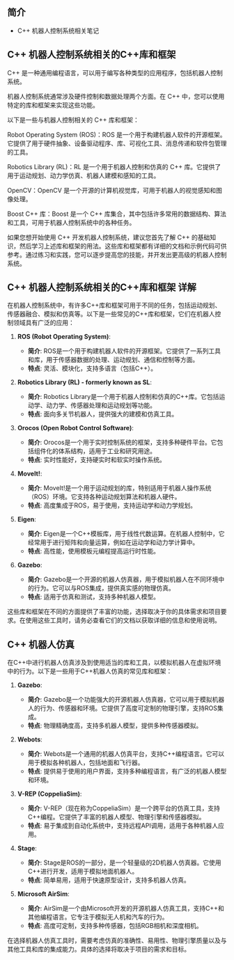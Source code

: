 ## 简介

+ C++ 机器人控制系统相关笔记

## C++ 机器人控制系统相关的C++库和框架

C++ 是一种通用编程语言，可以用于编写各种类型的应用程序，包括机器人控制系统。

机器人控制系统通常涉及硬件控制和数据处理两个方面。在 C++ 中，您可以使用特定的库和框架来实现这些功能。

以下是一些与机器人控制相关的 C++ 库和框架：

Robot Operating System (ROS)：ROS 是一个用于构建机器人软件的开源框架。它提供了用于硬件抽象、设备驱动程序、库、可视化工具、消息传递和软件包管理的工具。

Robotics Library (RL)：RL 是一个用于机器人控制和仿真的 C++ 库。它提供了用于运动规划、动力学仿真、机器人建模和感知的工具。

OpenCV：OpenCV 是一个开源的计算机视觉库，可用于机器人的视觉感知和图像处理。

Boost C++ 库：Boost 是一个 C++ 库集合，其中包括许多常用的数据结构、算法和工具，可用于机器人控制系统中的各种任务。

如果您想开始使用 C++ 开发机器人控制系统，建议您首先了解 C++ 的基础知识，然后学习上述库和框架的用法。这些库和框架都有详细的文档和示例代码可供参考。通过练习和实践，您可以逐步提高您的技能，并开发出更高级的机器人控制系统。

## C++ 机器人控制系统相关的C++库和框架 详解

在机器人控制系统中，有许多C++库和框架可用于不同的任务，包括运动规划、传感器融合、模拟和仿真等。以下是一些常见的C++库和框架，它们在机器人控制领域具有广泛的应用：

1. **ROS (Robot Operating System)**:
   - **简介**: ROS是一个用于构建机器人软件的开源框架。它提供了一系列工具和库，用于传感器数据的处理、运动规划、通信和控制等方面。
   - **特点**: 灵活、模块化，支持多语言（包括C++）。

2. **Robotics Library (RL) - formerly known as SL**:
   - **简介**: Robotics Library是一个用于机器人控制和仿真的C++库。它包括运动学、动力学、传感器处理和运动规划等功能。
   - **特点**: 面向多关节机器人，提供强大的建模和仿真工具。

3. **Orocos (Open Robot Control Software)**:
   - **简介**: Orocos是一个用于实时控制系统的框架，支持多种硬件平台。它包括组件化的体系结构，适用于工业和研究用途。
   - **特点**: 实时性能好，支持硬实时和软实时操作系统。

4. **MoveIt!**:
   - **简介**: MoveIt!是一个用于运动规划的库，特别适用于机器人操作系统（ROS）环境。它支持各种运动规划算法和机器人硬件。
   - **特点**: 高度集成于ROS，易于使用，支持运动学和动力学规划。

5. **Eigen**:
   - **简介**: Eigen是一个C++模板库，用于线性代数运算。在机器人控制中，它经常用于进行矩阵和向量运算，例如在运动学和动力学计算中。
   - **特点**: 高性能，使用模板元编程提高运行时性能。

6. **Gazebo**:
   - **简介**: Gazebo是一个开源的机器人仿真器，用于模拟机器人在不同环境中的行为。它可以与ROS集成，提供真实感的物理仿真。
   - **特点**: 适用于仿真和测试，支持多种机器人模型。

这些库和框架在不同的方面提供了丰富的功能，选择取决于你的具体需求和项目要求。在使用这些工具时，请务必查看它们的文档以获取详细的信息和使用说明。

## C++ 机器人仿真

在C++中进行机器人仿真涉及到使用适当的库和工具，以模拟机器人在虚拟环境中的行为。以下是一些用于C++机器人仿真的常见库和框架：

1. **Gazebo**:
   - **简介**: Gazebo是一个功能强大的开源机器人仿真器，它可以用于模拟机器人的行为、传感器和环境。它提供了高度可定制的物理引擎，支持ROS集成。
   - **特点**: 物理精确度高，支持多机器人模型，提供多种传感器模拟。

2. **Webots**:
   - **简介**: Webots是一个通用的机器人仿真平台，支持C++编程语言。它可以用于模拟各种机器人，包括地面和飞行器。
   - **特点**: 提供易于使用的用户界面，支持多种编程语言，有广泛的机器人模型和环境。

3. **V-REP (CoppeliaSim)**:
   - **简介**: V-REP（现在称为CoppeliaSim）是一个跨平台的仿真工具，支持C++编程。它提供了丰富的机器人模型、物理引擎和传感器模拟。
   - **特点**: 易于集成到自动化系统中，支持远程API调用，适用于各种机器人应用。

4. **Stage**:
   - **简介**: Stage是ROS的一部分，是一个轻量级的2D机器人仿真器。它使用C++进行开发，适用于模拟地面机器人。
   - **特点**: 简单易用，适用于快速原型设计，支持多机器人仿真。

5. **Microsoft AirSim**:
   - **简介**: AirSim是一个由Microsoft开发的开源机器人仿真工具，支持C++和其他编程语言。它专注于模拟无人机和汽车的行为。
   - **特点**: 高度可定制，支持多种传感器，包括RGB相机和深度相机。

在选择机器人仿真工具时，需要考虑仿真的准确性、易用性、物理引擎质量以及与其他工具和库的集成能力。具体的选择将取决于项目的需求和目标。
